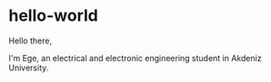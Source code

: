 # hello-world


Hello there,

I'm Ege, an electrical and electronic engineering student in Akdeniz University.
